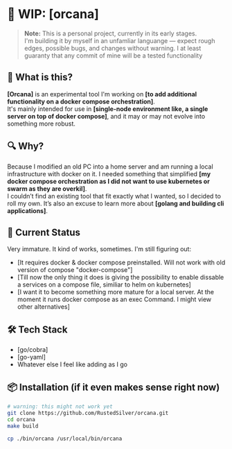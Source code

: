 
# 🚧 WIP: [orcana]

> **Note:** This is a personal project, currently in its early stages.  
> I'm building it by myself in an unfamliar languange — expect rough edges, possible bugs, and changes without warning.
> I at least guaranty that any commit of mine will be a tested functionality

## 🧠 What is this?

**[Orcana]** is an experimental tool I'm working on **[to add additional functionality on a docker compose orchestration]**.  
It's mainly intended for use in **[single-node environment like, a single server on top of docker compose]**, and it may or may not evolve into something more robust.

## 🔍 Why?

Because I modified an old PC into a home server and am running a local infrastructure with docker on it. I needed something that simplified **[my docker compose orchestration as I did not want to use kubernetes or swarm as they are overkil]**.  
I couldn’t find an existing tool that fit exactly what I wanted, so I decided to roll my own. It’s also an excuse to learn more about **[golang and building cli applications]**.

## 🚀 Current Status

Very immature. It kind of works, sometimes. I'm still figuring out:

- [It requires docker & docker compose preinstalled. Will not work with old version of compose "docker-compose"]
- [Till now the only thing it does is giving the possibility to enable dissable a services on a compose file, similiar to helm on kubernetes]
- [I want it to become something more mature for a local server. At the moment it runs docker compose as an exec Command. I might view other alternatives]

## 🛠 Tech Stack

- [go/cobra]
- [go-yaml]
- Whatever else I feel like adding as I go

## 📦 Installation (if it even makes sense right now)

```bash
# warning: this might not work yet
git clone https://github.com/RustedSilver/orcana.git
cd orcana
make build

cp ./bin/orcana /usr/local/bin/orcana
```


